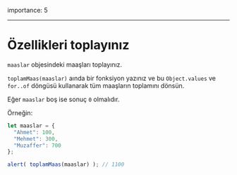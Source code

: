 importance: 5

---

# Özellikleri toplayınız

`maaslar` objesindeki maaşları toplayınız.

`toplamMaas(maaslar)` aında bir fonksiyon yazınız ve bu `Object.values` ve `for..of` döngüsü kullanarak tüm maaşların toplamını dönsün.

Eğer `maaslar` boş ise sonuç `0` olmalıdır.

Örneğin:

```js
let maaslar = {
  "Ahmet": 100,
  "Mehmet": 300,
  "Muzaffer": 700
};

alert( toplamMaas(maaslar) ); // 1100
```

